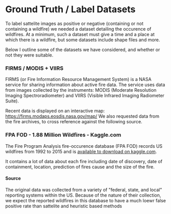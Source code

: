 # Ground Truth / Label Datasets

To label sattelite images as positive or negative (containing or not containing a wildfire) we needed a dataset detailing the occurence of wildfires.
At a minimum, such a dataset must give a time and a place at which there is a wildfire, but some datasets include shape files and more.

Below I outline some of the datasets we have considered, and whether or not they were suitable.


### FIRMS / MODIS + VIIRS

FIRMS (or Fire Information Resource Management System) is a NASA service for sharing information about active fire data.
The service uses data from images collected by the instruments: MODIS (Moderate Resolution Imaging Spectroradiometer) and VIIRS (Visible Infrared Imaging Radiometer Suite).

Recent data is displayed on an interactive map: https://firms.modaps.eosdis.nasa.gov/map/
We also requested data from the fire archives, to cross reference against the following source.


### FPA FOD - 1.88 Million Wildfires - Kaggle.com

The Fire Program Analysis fire-occurence database (FPA FOD) records US wildfires from 1992 to 2015 and is [available to download on kaggle.com](https://www.kaggle.com/rtatman/188-million-us-wildfires).

It contains a lot of data about each fire including date of discovery, date of containment, location, prediction of fires cause and the size of the fire. 

#### Source
The original data was collected from a variety of "federal, state, and local" reporting systems within the US. Because of the nature of their collection, we expect the reported wildfires in this database to have a much loewr false positive rate than sattelite and heuristic based methods
